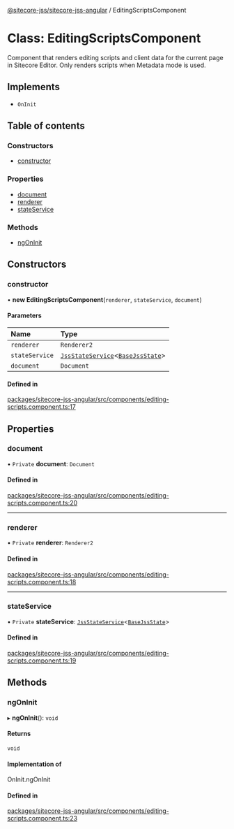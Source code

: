 [@sitecore-jss/sitecore-jss-angular](../README.md) / EditingScriptsComponent

# Class: EditingScriptsComponent

Component that renders editing scripts and client data for the current page in Sitecore Editor.
Only renders scripts when Metadata mode is used.

## Implements

- `OnInit`

## Table of contents

### Constructors

- [constructor](EditingScriptsComponent.md#constructor)

### Properties

- [document](EditingScriptsComponent.md#document)
- [renderer](EditingScriptsComponent.md#renderer)
- [stateService](EditingScriptsComponent.md#stateservice)

### Methods

- [ngOnInit](EditingScriptsComponent.md#ngoninit)

## Constructors

### constructor

• **new EditingScriptsComponent**(`renderer`, `stateService`, `document`)

#### Parameters

| Name | Type |
| :------ | :------ |
| `renderer` | `Renderer2` |
| `stateService` | [`JssStateService`](JssStateService.md)\<[`BaseJssState`](BaseJssState.md)\> |
| `document` | `Document` |

#### Defined in

[packages/sitecore-jss-angular/src/components/editing-scripts.component.ts:17](https://github.com/Sitecore/jss/blob/531c82af1/packages/sitecore-jss-angular/src/components/editing-scripts.component.ts#L17)

## Properties

### document

• `Private` **document**: `Document`

#### Defined in

[packages/sitecore-jss-angular/src/components/editing-scripts.component.ts:20](https://github.com/Sitecore/jss/blob/531c82af1/packages/sitecore-jss-angular/src/components/editing-scripts.component.ts#L20)

___

### renderer

• `Private` **renderer**: `Renderer2`

#### Defined in

[packages/sitecore-jss-angular/src/components/editing-scripts.component.ts:18](https://github.com/Sitecore/jss/blob/531c82af1/packages/sitecore-jss-angular/src/components/editing-scripts.component.ts#L18)

___

### stateService

• `Private` **stateService**: [`JssStateService`](JssStateService.md)\<[`BaseJssState`](BaseJssState.md)\>

#### Defined in

[packages/sitecore-jss-angular/src/components/editing-scripts.component.ts:19](https://github.com/Sitecore/jss/blob/531c82af1/packages/sitecore-jss-angular/src/components/editing-scripts.component.ts#L19)

## Methods

### ngOnInit

▸ **ngOnInit**(): `void`

#### Returns

`void`

#### Implementation of

OnInit.ngOnInit

#### Defined in

[packages/sitecore-jss-angular/src/components/editing-scripts.component.ts:23](https://github.com/Sitecore/jss/blob/531c82af1/packages/sitecore-jss-angular/src/components/editing-scripts.component.ts#L23)
